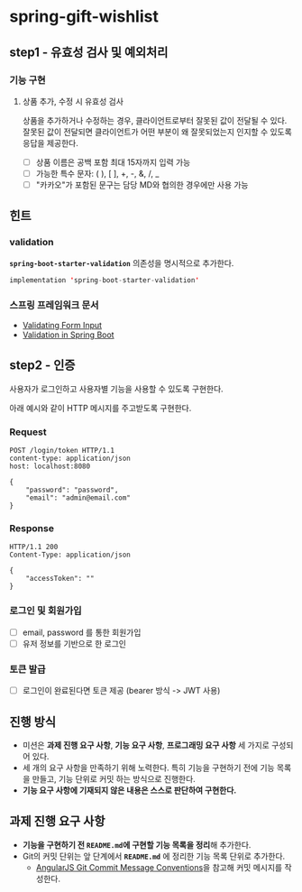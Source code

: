 # spring-gift-wishlist

## step1 - 유효성 검사 및 예외처리

### 기능 구현
1. 상품 추가, 수정 시 유효성 검사

   상품을 추가하거나 수정하는 경우, 클라이언트로부터 잘못된 값이 전달될 수 있다. 잘못된 값이 전달되면 클라이언트가 어떤 부분이 왜 잘못되었는지 인지할 수 있도록 응답을 제공한다.
    - [ ] 상품 이름은 공백 포함 최대 15자까지 입력 가능
    - [ ] 가능한 특수 문자: ( ), [ ], +, -, &, /, _
    - [ ] "카카오"가 포함된 문구는 담당 MD와 협의한 경우에만 사용 가능

## 힌트

### validation

**`spring-boot-starter-validation`** 의존성을 명시적으로 추가한다.

```java
implementation 'spring-boot-starter-validation'
```

### 스프링 프레임워크 문서

- [Validating Form Input](https://spring.io/guides/gs/validating-form-input)
- [Validation in Spring Boot](https://www.baeldung.com/spring-boot-bean-validation)

## step2 - 인증

사용자가 로그인하고 사용자별 기능을 사용할 수 있도록 구현한다.

아래 예시와 같이 HTTP 메시지를 주고받도록 구현한다.

### Request

```
POST /login/token HTTP/1.1
content-type: application/json
host: localhost:8080

{
    "password": "password",
    "email": "admin@email.com"
}

```

### Response

```
HTTP/1.1 200
Content-Type: application/json

{
    "accessToken": ""
}
```

### 로그인 및 회원가입
- [ ] email, password 를 통한 회원가입
- [ ] 유저 정보를 기반으로 한 로그인

### 토큰 발급
- [ ] 로그인이 완료된다면 토큰 제공 (bearer 방식 -> JWT 사용)

## 진행 방식

- 미션은 **과제 진행 요구 사항**, **기능 요구 사항**, **프로그래밍 요구 사항** 세 가지로 구성되어 있다.
- 세 개의 요구 사항을 만족하기 위해 노력한다. 특히 기능을 구현하기 전에 기능 목록을 만들고, 기능 단위로 커밋 하는 방식으로 진행한다.
- **기능 요구 사항에 기재되지 않은 내용은 스스로 판단하여 구현한다.**

## 과제 진행 요구 사항

- **기능을 구현하기 전 `README.md`에 구현할 기능 목록을 정리**해 추가한다.
- Git의 커밋 단위는 앞 단계에서 **`README.md`** 에 정리한 기능 목록 단위로 추가한다.
    - [AngularJS Git Commit Message Conventions](https://gist.github.com/stephenparish/9941e89d80e2bc58a153)을 참고해 커밋 메시지를 작성한다.